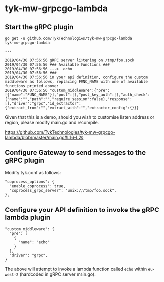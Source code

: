 # tyk-mw-grpcgo-lambda

## Start the gRPC plugin
```
go get -u github.com/TykTechnologies/tyk-mw-grpcgo-lambda
tyk-mw-grpcgo-lambda

---

2019/04/30 07:56:56 gRPC server listening on /tmp/foo.sock
2019/04/30 07:56:56 ### Available Functions ###
2019/04/30 07:56:56 --->  echo
2019/04/30 07:56:56 ###
2019/04/30 07:56:56 in your api definition, configure the custom middleware as follows, replacing FUNC_NAME with one of available functions printed above:
2019/04/30 07:56:56 "custom_middleware":{"pre":[{"name":"FUNC_NAME"}],"post":[],"post_key_auth":[],"auth_check":{"name":"","path":"","require_session":false},"response":[],"driver":"grpc","id_extractor":{"extract_from":"","extract_with":"","extractor_config":{}}}
```

Given that this is a demo, should you wish to customise listen address or region, please modify main.go and recompile.

https://github.com/TykTechnologies/tyk-mw-grpcgo-lambda/blob/master/main.go#L16-L20

## Configure Gateway to send messages to the gRPC plugin

Modify tyk.conf as follows:
```
"coprocess_options": {
  "enable_coprocess": true,
  "coprocess_grpc_server": "unix:///tmp/foo.sock",
},
```

## Configure your API definition to invoke the gRPC lambda plugin

```
"custom_middleware": {
  "pre": [
    {
      "name": "echo"
    }
  ],
  "driver": "grpc",
}
```

The above will attempt to invoke a lambda function called `echo` within `eu-west-2` (hardcoded in gRPC server main.go).
